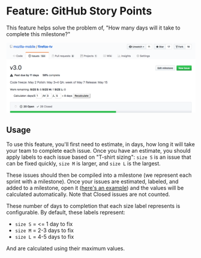 # Feature: GitHub Story Points

This feature helps solve the problem of, "How many days will it take to complete this milestone?"

![Example of story points](im/story_points_example.png)

## Usage
To use this feature, you'll first need to estimate, in days, how long it will take your team to complete each issue. Once you have an estimate, you should apply labels to each issue based on "T-shirt sizing": `size S` is an issue that can be fixed quickly, `size M` is larger, and `size L` is the largest.

These issues should then be compiled into a milestone (we represent each sprint with a milestone). Once your issues are estimated, labeled, and added to a milestone, open it ([here's an example][example]) and the values will be calculated automatically. Note that Closed issues are not counted.

These number of days to completion that each size label represents is configurable. By default, these labels represent:
- `size S` = <= 1 day to fix
- `size M` = 2-3 days to fix
- `size L` = 4-5 days to fix

And are calculated using their maximum values.

[example]: https://github.com/mcomella/Spoon-Knife/milestone/1
